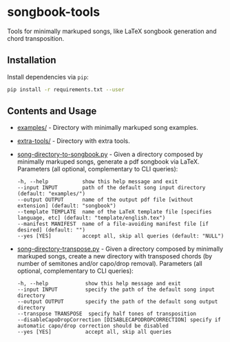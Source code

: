 # songbook-tools

Tools for minimally markuped songs, like LaTeX songbook generation and chord transposition.

## Installation

Install dependencies via `pip`:
```bash
pip install -r requirements.txt --user
```

## Contents and Usage

- [examples/](examples/) - Directory with minimally markuped song examples.

- [extra-tools/](extra-tools/) - Directory with extra tools.

- [song-directory-to-songbook.py](song-directory-to-songbook.py) - Given a directory composed by minimally markuped songs, generate a pdf songbook via LaTeX. Parameters (all optional, complementary to CLI queries):
   ```
   -h, --help           show this help message and exit
   --input INPUT        path of the default song input directory (default: "examples/")
   --output OUTPUT      name of the output pdf file [without extension] (default: "songbook")
   --template TEMPLATE  name of the LaTeX template file [specifies language, etc] (default: "template/english.tex")
   --manifest MANIFEST  name of a file-avoiding manifest file [if desired] (default: "")
   --yes [YES]          accept all, skip all queries (default: "NULL")
   ```

- [song-directory-transpose.py](song-directory-transpose.py) - Given a directory composed by minimally markuped songs, create a new directory with transposed chords (by number of semitones and/or capo/drop removal). Parameters (all optional, complementary to CLI queries):
   ```
   -h, --help            show this help message and exit
   --input INPUT         specify the path of the default song input directory
   --output OUTPUT       specify the path of the default song output directory
   --transpose TRANSPOSE  specify half tones of transposition
   --disableCapoDropCorrection [DISABLECAPODROPCORRECTION] specify if automatic capo/drop correction should be disabled
   --yes [YES]           accept all, skip all queries
   ```
